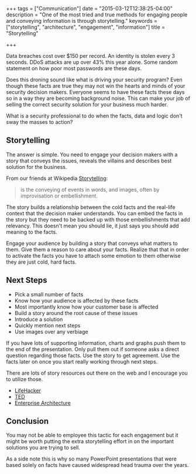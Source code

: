 +++
tags = ["Communication"]
date = "2015-03-12T12:38:25-04:00"
description = "One of the most tried and true methods for engaging people and conveying information is through storytelling."
keywords = ["storytelling", "architecture", "engagement", "information"]
title = "Storytelling"

+++

Data breaches cost over $150 per record. An identity is stolen every 3 seconds. DDoS attacks are up over 43% this year alone. Some random statement on how poor most passwords are these days.

Does this droning sound like what is driving your security program? Even though these facts are true they may not win the hearts and minds of your security decision makers. Everyone seems to have these facts these days so in a way they are becoming background noise. This can make your job of selling the correct security solution for your business much harder.

What is a security professional to do when the facts, data and logic don't sway the masses to action?

## Storytelling

The answer is simple. You need to engage your decision makers with a story that conveys the issues, reveals the villains and describes best solution for the business.

From our friends at Wikipedia [Storytelling][1]:

> is the conveying of events in words, and images, often by improvisation or embellishment.

The story builds a relationship between the cold facts and the real-life context that the decision maker understands. You can embed the facts in the story but they need to be backed up with those embellishments that add relevancy. This doesn't mean you should lie, it just says you should add meaning to the facts.

Engage your audience by building a story that conveys what matters to them. Give them a reason to care about your facts. Realize that that in order to activate the facts you have to attach some emotion to them otherwise they are just cold, hard facts.

## Next Steps

*   Pick a small number of facts
*   Know how your audience is affected by these facts
*   Most importantly know how your customer base is affected
*   Build a story around the root cause of these issues
*   Introduce a solution
*   Quickly mention next steps
*   Use images over any verbiage

If you have lots of supporting information, charts and graphs push them to the end of the presentation. Only pull them out if someone asks a direct question regarding those facts. Use the story to get agreement. Use the facts later on once you start really working through next steps.

There are lots of story resources out there on the web and I encourage you to utilize those.

*   [LifeHacker][2]
*   [TED][3]
*   [Enterprise Architecture][4]

## Conclusion

You may not be able to employee this tactic for each engagement but it might be worth putting the extra storytelling effort in on the important solutions you are trying to sell.

As a side note this is why so many PowerPoint presentations that were based solely on facts have caused widespread head trauma over the years.

 [1]: http://en.wikipedia.org/wiki/Storytelling "Storytelling"
 [2]: http://lifehacker.com/5965703/the-science-of-storytelling-why-telling-a-story-is-the-most-powerful-way-to-activate-our-brains "LifeHacker"
 [3]: http://www.ted.com/playlists/62/how_to_tell_a_story.html "TED"
 [4]: http://weblog.tetradian.com/2011/08/07/ea-is-all-about-story/ "Architecture Storytelling"
